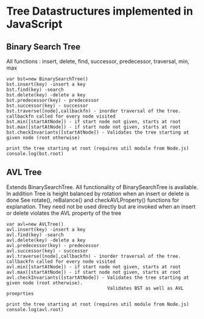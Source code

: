 Tree Datastructures implemented in JavaScript
==========
Binary Search Tree
------------------------
All functions : insert, delete, find, successor, predecessor, traversal, min, max
```
var bst=new BinarySearchTree()
bst.insert(key) -insert a key
bst.find(key) -search
bst.delete(key) -delete a key
bst.predecessor(key) - predecessor 
bst.successor(key) - successor
bst.traverse([node],callbackfn) - inorder traversal of the tree. callbackfn called for every node visited
bst.min([startAtNode]) - if start node not given, starts at root
bst.max([startAtNode]) - if start node not given, starts at root
bst.checkInvariants([startAtNode]) - Validates the tree starting at given node (root otherwise)
```
```
print the tree starting at root (requires util module from Node.js)
console.log(bst.root)
```
AVL Tree
--------------------------
Extends BinarySearchTree. All functionality of BinarySearchTree is available. In addition Tree is height balanced
by rotation when an insert or delete is done
See rotate(), reBalance() and checkAVLProperty() functions for explanation. They need not be used directly but are invoked
when an insert or delete violates the AVL property of the tree
```
var avl=new AVLTree() 
avl.insert(key) -insert a key
avl.find(key) -search
avl.delete(key) -delete a key
avl.predecessor(key) - predecessor 
avl.successor(key) - successor
avl.traverse([node],callbackfn) - inorder traversal of the tree. callbackfn called for every node visited
avl.min([startAtNode]) - if start node not given, starts at root
avl.max([startAtNode]) - if start node not given, starts at root
avl.checkInvariants([startAtNode]) - Validates the tree starting at given node (root otherwise). 
                                     Validates BST as well as AVL proeprties
```
```
print the tree starting at root (requires util module from Node.js)
console.log(avl.root)
```
